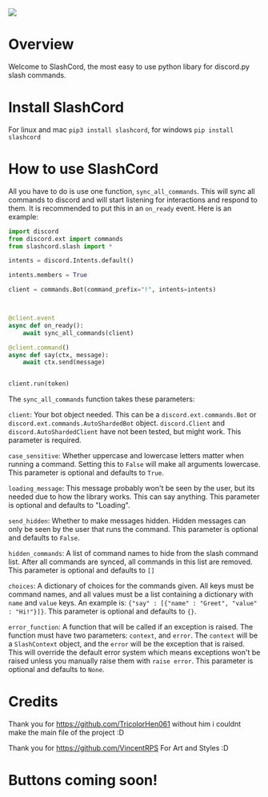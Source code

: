 <img src="https://media.discordapp.net/attachments/897655744982319114/897676467071221790/Untitled_1.png">

# Overview

Welcome to SlashCord, the most easy to use python libary for discord.py slash commands.

# Install SlashCord

For linux and mac `pip3 install slashcord`, for windows `pip install slashcord`

# How to use SlashCord

All you have to do is use one function, `sync_all_commands`. This will sync all commands to discord and will start listening for interactions and respond to them. 
It is recommended to put this in an `on_ready` event. Here is an example:

```python
import discord
from discord.ext import commands
from slashcord.slash import *

intents = discord.Intents.default()

intents.members = True

client = commands.Bot(command_prefix="!", intents=intents)



@client.event
async def on_ready():
    await sync_all_commands(client)

@client.command()
async def say(ctx, message):
    await ctx.send(message)


client.run(token)
```

The `sync_all_commands` function takes these parameters:

`client`: Your bot object needed. This can be a `discord.ext.commands.Bot` or `discord.ext.commands.AutoShardedBot` object. `discord.Client` and `discord.AutoShardedClient` have not been tested, but might work. This parameter is required.

`case_sensitive`: Whether uppercase and lowercase letters matter when running a command. Setting this to `False` will make all arguments lowercase. This parameter is optional and defaults to `True`. 


`loading_message`: This message probably won't be seen by the user, but its needed due to how the library works. This can say anything. This parameter is optional and defaults to "Loading".

`send_hidden`: Whether to make messages hidden. Hidden messages can only be seen by the user that runs the command. This parameter is optional and defaults to `False`. 

`hidden_commands`: A list of command names to hide from the slash command list. After all commands are synced, all commands in this list are removed. This parameter is optional and defaults to `[]`

`choices`: A dictionary of choices for the commands given. All keys must be command names, and all values must be a list containing a dictionary with  `name` and `value` keys. An example is: `{"say" : [{"name" : "Greet", "value" : "Hi!"}]}`. This parameter is optional and defaults to `{}`.

`error_function`: A function that will be called if an exception is raised. The function must have two parameters: `context`, and `error`. The `context` will be a `SlashContext` object, and the `error` will be the exception that is raised. This will override the default error system which means exceptions won't be raised unless you manually raise them with `raise error`. This parameter is optional and defaults to `None`. 


# Credits 

Thank you for https://github.com/TricolorHen061 without him i couldnt make the main file of the project :D

Thank you for https://github.com/VincentRPS For Art and Styles :D

# Buttons coming soon!
